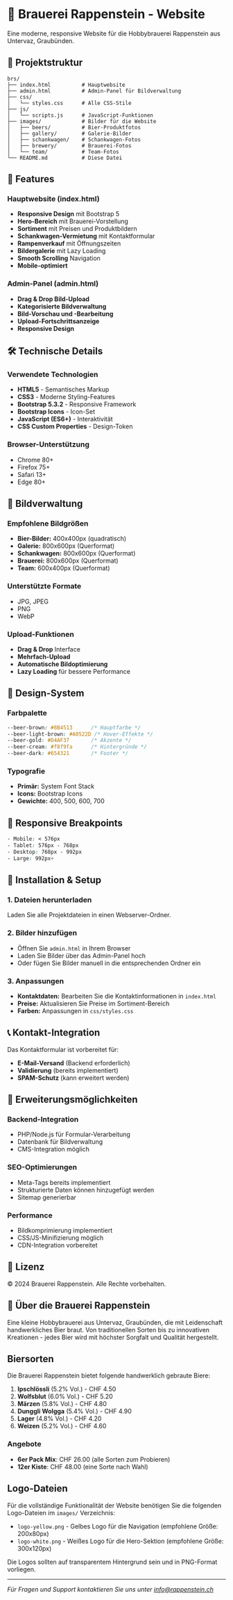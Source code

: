 # 🍺 Brauerei Rappenstein - Website

Eine moderne, responsive Website für die Hobbybrauerei Rappenstein aus Untervaz, Graubünden.

## 📁 Projektstruktur

```
brs/
├── index.html          # Hauptwebsite
├── admin.html          # Admin-Panel für Bildverwaltung
├── css/
│   └── styles.css      # Alle CSS-Stile
├── js/
│   └── scripts.js      # JavaScript-Funktionen
├── images/             # Bilder für die Website
│   ├── beers/          # Bier-Produktfotos
│   ├── gallery/        # Galerie-Bilder
│   ├── schankwagen/    # Schankwagen-Fotos
│   ├── brewery/        # Brauerei-Fotos
│   └── team/           # Team-Fotos
└── README.md           # Diese Datei
```

## 🚀 Features

### Hauptwebsite (index.html)
- **Responsive Design** mit Bootstrap 5
- **Hero-Bereich** mit Brauerei-Vorstellung
- **Sortiment** mit Preisen und Produktbildern
- **Schankwagen-Vermietung** mit Kontaktformular
- **Rampenverkauf** mit Öffnungszeiten
- **Bildergalerie** mit Lazy Loading
- **Smooth Scrolling** Navigation
- **Mobile-optimiert**

### Admin-Panel (admin.html)
- **Drag & Drop Bild-Upload**
- **Kategorisierte Bildverwaltung**
- **Bild-Vorschau und -Bearbeitung**
- **Upload-Fortschrittsanzeige**
- **Responsive Design**

## 🛠️ Technische Details

### Verwendete Technologien
- **HTML5** - Semantisches Markup
- **CSS3** - Moderne Styling-Features
- **Bootstrap 5.3.2** - Responsive Framework
- **Bootstrap Icons** - Icon-Set
- **JavaScript (ES6+)** - Interaktivität
- **CSS Custom Properties** - Design-Token

### Browser-Unterstützung
- Chrome 80+
- Firefox 75+
- Safari 13+
- Edge 80+

## 📸 Bildverwaltung

### Empfohlene Bildgrößen
- **Bier-Bilder:** 400x400px (quadratisch)
- **Galerie:** 800x600px (Querformat)
- **Schankwagen:** 800x600px (Querformat)
- **Brauerei:** 800x600px (Querformat)
- **Team:** 600x400px (Querformat)

### Unterstützte Formate
- JPG, JPEG
- PNG
- WebP

### Upload-Funktionen
- **Drag & Drop** Interface
- **Mehrfach-Upload**
- **Automatische Bildoptimierung**
- **Lazy Loading** für bessere Performance

## 🎨 Design-System

### Farbpalette
```css
--beer-brown: #8B4513      /* Hauptfarbe */
--beer-light-brown: #A0522D /* Hover-Effekte */
--beer-gold: #D4AF37       /* Akzente */
--beer-cream: #f8f9fa      /* Hintergründe */
--beer-dark: #654321       /* Footer */
```

### Typografie
- **Primär:** System Font Stack
- **Icons:** Bootstrap Icons
- **Gewichte:** 400, 500, 600, 700

## 📱 Responsive Breakpoints

```css
- Mobile: < 576px
- Tablet: 576px - 768px
- Desktop: 768px - 992px
- Large: 992px+
```

## 🚀 Installation & Setup

### 1. Dateien herunterladen
Laden Sie alle Projektdateien in einen Webserver-Ordner.

### 2. Bilder hinzufügen
- Öffnen Sie `admin.html` in Ihrem Browser
- Laden Sie Bilder über das Admin-Panel hoch
- Oder fügen Sie Bilder manuell in die entsprechenden Ordner ein

### 3. Anpassungen
- **Kontaktdaten:** Bearbeiten Sie die Kontaktinformationen in `index.html`
- **Preise:** Aktualisieren Sie Preise im Sortiment-Bereich
- **Farben:** Anpassungen in `css/styles.css`

## 📞 Kontakt-Integration

Das Kontaktformular ist vorbereitet für:
- **E-Mail-Versand** (Backend erforderlich)
- **Validierung** (bereits implementiert)
- **SPAM-Schutz** (kann erweitert werden)

## 🔧 Erweiterungsmöglichkeiten

### Backend-Integration
- PHP/Node.js für Formular-Verarbeitung
- Datenbank für Bildverwaltung
- CMS-Integration möglich

### SEO-Optimierungen
- Meta-Tags bereits implementiert
- Strukturierte Daten können hinzugefügt werden
- Sitemap generierbar

### Performance
- Bildkomprimierung implementiert
- CSS/JS-Minifizierung möglich
- CDN-Integration vorbereitet

## 📄 Lizenz

© 2024 Brauerei Rappenstein. Alle Rechte vorbehalten.

## 🍻 Über die Brauerei Rappenstein

Eine kleine Hobbybrauerei aus Untervaz, Graubünden, die mit Leidenschaft handwerkliches Bier braut. Von traditionellen Sorten bis zu innovativen Kreationen - jedes Bier wird mit höchster Sorgfalt und Qualität hergestellt.

## Biersorten

Die Brauerei Rappenstein bietet folgende handwerklich gebraute Biere:

1. **Ipschlössli** (5.2% Vol.) - CHF 4.50
2. **Wolfsblut** (6.0% Vol.) - CHF 5.20
3. **Märzen** (5.8% Vol.) - CHF 4.80
4. **Dunggli Wolgga** (5.4% Vol.) - CHF 4.90
5. **Lager** (4.8% Vol.) - CHF 4.20
6. **Weizen** (5.2% Vol.) - CHF 4.60

### Angebote
- **6er Pack Mix**: CHF 26.00 (alle Sorten zum Probieren)
- **12er Kiste**: CHF 48.00 (eine Sorte nach Wahl)

## Logo-Dateien

Für die vollständige Funktionalität der Website benötigen Sie die folgenden Logo-Dateien im `images/` Verzeichnis:

- `logo-yellow.png` - Gelbes Logo für die Navigation (empfohlene Größe: 200x80px)
- `logo-white.png` - Weißes Logo für die Hero-Sektion (empfohlene Größe: 300x120px)

Die Logos sollten auf transparentem Hintergrund sein und in PNG-Format vorliegen.

---

*Für Fragen und Support kontaktieren Sie uns unter info@rappenstein.ch* 
